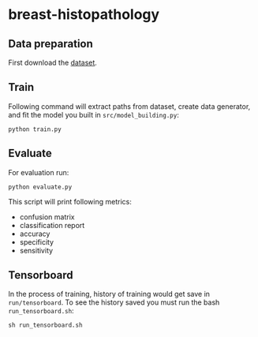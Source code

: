 # breast-histopathology

## Data preparation
First download the [dataset](https://www.kaggle.com/paultimothymooney/breast-histopathology-images/).

## Train
Following command will extract paths from dataset, create data generator, and fit the model you built in `src/model_building.py`:
```
python train.py
```

## Evaluate
For evaluation run:
```
python evaluate.py
```
This script will print following metrics:

- confusion matrix
- classification report
- accuracy
- specificity
- sensitivity

## Tensorboard
In the process of training, history of training would get save in `run/tensorboard`. To see the history saved you must run the bash `run_tensorboard.sh`:
```
sh run_tensorboard.sh
```